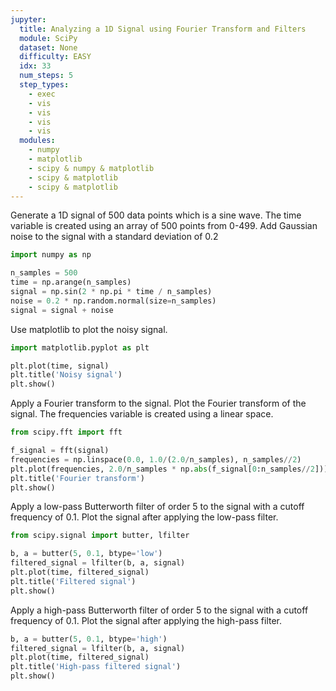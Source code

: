 ```yaml
---
jupyter:
  title: Analyzing a 1D Signal using Fourier Transform and Filters
  module: SciPy
  dataset: None
  difficulty: EASY
  idx: 33
  num_steps: 5
  step_types:
    - exec
    - vis
    - vis
    - vis
    - vis
  modules: 
    - numpy
    - matplotlib
    - scipy & numpy & matplotlib
    - scipy & matplotlib
    - scipy & matplotlib
---
```


Generate a 1D signal of 500 data points which is a sine wave. The time variable is created using an array of 500 points from 0-499. Add Gaussian noise to the signal with a standard deviation of 0.2
```python
import numpy as np

n_samples = 500
time = np.arange(n_samples)
signal = np.sin(2 * np.pi * time / n_samples)
noise = 0.2 * np.random.normal(size=n_samples)
signal = signal + noise
```

Use matplotlib to plot the noisy signal.
```python
import matplotlib.pyplot as plt

plt.plot(time, signal)
plt.title('Noisy signal')
plt.show()
```

Apply a Fourier transform to the signal. Plot the Fourier transform of the signal. The frequencies variable is created using a linear space.

```python
from scipy.fft import fft

f_signal = fft(signal)
frequencies = np.linspace(0.0, 1.0/(2.0/n_samples), n_samples//2)
plt.plot(frequencies, 2.0/n_samples * np.abs(f_signal[0:n_samples//2]))
plt.title('Fourier transform')
plt.show()
```

Apply a low-pass Butterworth filter of order 5 to the signal with a cutoff frequency of 0.1. Plot the signal after applying the low-pass filter.

```python
from scipy.signal import butter, lfilter

b, a = butter(5, 0.1, btype='low')
filtered_signal = lfilter(b, a, signal)
plt.plot(time, filtered_signal)
plt.title('Filtered signal')
plt.show()
```

Apply a high-pass Butterworth filter of order 5 to the signal with a cutoff frequency of 0.1. Plot the signal after applying the high-pass filter.
```python
b, a = butter(5, 0.1, btype='high')
filtered_signal = lfilter(b, a, signal)
plt.plot(time, filtered_signal)
plt.title('High-pass filtered signal')
plt.show()
```
